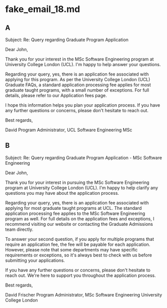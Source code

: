 # fake_email_18.md

## A

Subject: Re: Query regarding Graduate Program Application

Dear John,

Thank you for your interest in the MSc Software Engineering program at University College London (UCL). I'm happy to help answer your questions.

Regarding your query, yes, there is an application fee associated with applying for this program. As per the University College London (UCL) Graduate FAQs, a standard application processing fee applies for most graduate taught programs, with a small number of exceptions. For full details, please refer to our Application fees page.

I hope this information helps you plan your application process. If you have any further questions or concerns, please don't hesitate to reach out.

Best regards,

David
Program Administrator, UCL Software Engineering MSc

## B

Subject: Re: Query regarding Graduate Program Application - MSc Software Engineering

Dear John,

Thank you for your interest in pursuing the MSc Software Engineering program at University College London (UCL). I'm happy to help clarify any questions you may have about the application process.

Regarding your query, yes, there is an application fee associated with applying for most graduate taught programs at UCL. The standard application processing fee applies to the MSc Software Engineering program as well. For full details on the application fees and exceptions, I recommend visiting our website or contacting the Graduate Admissions team directly.

To answer your second question, if you apply for multiple programs that require an application fee, the fee will be payable for each application. However, please note that some departments may have specific requirements or exceptions, so it's always best to check with us before submitting your applications.

If you have any further questions or concerns, please don't hesitate to reach out. We're here to support you throughout the application process.

Best regards,

David Frischer
Program Administrator, MSc Software Engineering
University College London




